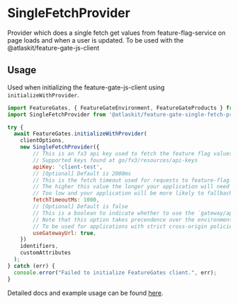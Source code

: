 # SingleFetchProvider

Provider which does a single fetch get values from feature-flag-service on page loads and when a user is updated. To be used with the
@atlaskit/feature-gate-js-client

## Usage

Used when initializing the feature-gate-js-client using `initializeWithProvider`.

```javascript
import FeatureGates, { FeatureGateEnvironment, FeatureGateProducts } from '@atlaskit/feature-gate-js-client';
import SingleFetchProvider from '@atlaskit/feature-gate-single-fetch-provider';

try {
  await FeatureGates.initializeWithProvider(
    clientOptions,
	new SingleFetchProvider({
		// This is an fx3 api key used to fetch the feature flag values.
        // Supported keys found at go/fx3/resources/api-keys
		apiKey: 'client-test',
		// [Optional] Default is 2000ms
		// This is the fetch timeout used for requests to feature-flag-service to get values to bootstrap the client.
		// The higher this value the longer your application will need to wait to render if you block on client initialization
		// Too low and your application will be more likely to fallback on default values
		fetchTimeoutMs: 1000,
		// [Optional] Default is false
		// This is a boolean to indicate whether to use the `gateway/api` url for the request to feature flag service.
		// Note that this option takes precendence over the environment and perimeter options in building the url.
		// To be used for applications with strict cross-origin policies, as it will keep all requests to the same origin.
		useGatewayUrl: true,
	})
    identifiers,
    customAttributes
  );
} catch (err) {
  console.error("Failed to initialize FeatureGates client.", err);
}
```

Detailed docs and example usage can be found
[here](https://atlaskit.atlassian.com/packages/measurement/feature-gate-single-fetch-provider).
